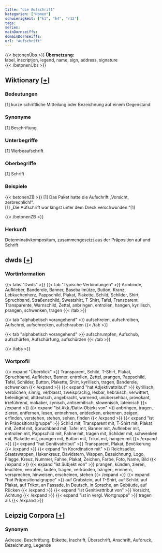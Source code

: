 ```yaml
---
title: "die Aufschrift"
kategorien: ["Nomen"]
schwierigkeit: ["k1", "h4", "r12"]
tags:
series:
mainDornseiffs:
domainDornseiffs:
url: "Aufschrift"
---
```


{{< betonenÜbs >}}
**Übersetzung:**  
label, inscription, legend, name, sign, address, signature  
{{< /betonenÜbs >}}

## Wiktionary [[+](https://de.wiktionary.org/wiki/Aufschrift)]

### Bedeutungen
[1] kurze schriftliche Mitteilung oder Bezeichnung auf einem Gegenstand  

### Synonyme
[1] Beschriftung  

### Unterbegriffe
[1] Werbeaufschrift  

### Oberbegriffe
[1] Schrift  

### Beispiele
{{< betonenZB >}}
[1] Das Paket hatte die Aufschrift „Vorsicht, zerbrechlich!“.  
[1] „Die Aufschrift war längst unter dem Dreck verschwunden.“[1]  

{{< /betonenZB >}}
### Herkunft
Determinativkompositum, zusammengesetzt aus der Präposition auf und Schrift  



## dwds [[+](https://www.dwds.de/wb/Aufschrift)]

### Wortinformation
{{< tabs "Dwds" >}}
{{< tab "Typische Verbindungen" >}}
Armbinde, Aufkleber, Banderole, Banner, Baseballmütze, Button, Kranz, Lebkuchenherz, Pappschild, Plakat, Plakette, Schild, Schilder, Shirt, Spruchband, Straßenschild, Sweatshirt, T-Shirt, Tafel, Transparent, Transparente, Warnschild, Zettel, anbringen, entrollen, hangen, kyrillisch, prangen, schwenken, tragen
{{< /tab >}}

{{< tab "alphabetisch vorangehend" >}}
aufschreien, aufschreiben, Aufschrei, aufschrecken, aufschrauben
{{< /tab >}}

{{< tab "alphabetisch vorangehend" >}}
aufschrumpfen, Aufschub, aufschürfen, Aufschürfung, aufschürzen
{{< /tab >}}

{{< /tabs >}}

### Wortprofil
{{< expand "Überblick" >}} Transparent, Schild, T-Shirt, Plakat, Spruchband, Aufkleber, Banner, entrollen, Zettel, prangen, Pappschild, Tafel, Schilder, Button, Plakette, Shirt, kyrillisch, tragen, Banderole, schwenken {{< /expand >}}
{{< expand "hat Adjektivattribut" >}} kyrillisch, verblichen, sinnig, verblasst, zweisprachig, lesbar, hebräisch, verwittert, beleidigend, altdeutsch, angebracht, warnend, unübersehbar, provokant, irreführend, makaber, zynisch, antisemitisch, slowenisch, lateinisch {{< /expand >}}
{{< expand "ist Akk./Dativ-Objekt von" >}} anbringen, tragen, zieren, entfernen, lesen, entnehmen, entdecken, erkennen, zeigen, erfinden, verstehen, stehen, sehen, finden {{< /expand >}}
{{< expand "ist in Präpositionalgruppe" >}} Schild mit, Transparent mit, T-Shirt mit, Plakat mit, Zettel mit, Spruchband mit, Tafel mit, Banner mit, Aufkleber mit, entrollen mit, Pappschild mit, Fahne mit, tragen mit, Schilder mit, schwenken mit, Plakette mit, prangen mit, Button mit, Trikot mit, hangen mit {{< /expand >}}
{{< expand "hat Genitivattribut" >}} Transparent, Plakat, Bevölkerung {{< /expand >}}
{{< expand "in Koordination mit" >}} Reichsadler, Staatswappen, Hakenkreuz, Davidstern, Wappen, Bezeichnung, Logo, Flagge, Kreuz, Nummer, Fahne, Plakat, Zeichen, Farbe, Foto, Name, Bild {{< /expand >}}
{{< expand "ist Subjekt von" >}} prangen, künden, zieren, leuchten, verraten, lauten, tragen, verkünden, hängen, erinnern, versprechen, hinweisen, erscheinen, stehen {{< /expand >}}
{{< expand "hat Präpositionalgruppe" >}} auf Grabstein, auf T-Shirt, auf Schild, auf Plakat, auf Trikot, an Fassade, in Deutsch, in Sprache, an Gebäude, auf Rücken {{< /expand >}}
{{< expand "ist Genitivattribut von" >}} Vorsicht, Achtung {{< /expand >}}
{{< expand "ist in vergl. Wortgruppe" >}} tragen als {{< /expand >}}

## Leipzig Corpora [[+](https://corpora.uni-leipzig.de/en/res?word=Aufschrift&corpusId=deu_newscrawl-public_2018)]


### Synonym
Adresse, Beschriftung, Etikette, Inschrift, Überschrift, Anschrift, Aufdruck, Bezeichnung, Legende


